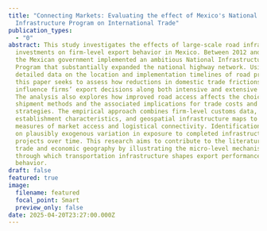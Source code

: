 ```yaml
---
title: "Connecting Markets: Evaluating the effect of Mexico's National
  Infrastructure Program on International Trade"
publication_types:
  - "0"
abstract: This study investigates the effects of large-scale road infrastructure
  investments on firm-level export behavior in Mexico. Between 2012 and 2020,
  the Mexican government implemented an ambitious National Infrastructure
  Program that substantially expanded the national highway network. Using
  detailed data on the location and implementation timelines of road projects,
  this paper seeks to assess how reductions in domestic trade frictions
  influence firms’ export decisions along both intensive and extensive margins.
  The analysis also explores how improved road access affects the choice of
  shipment methods and the associated implications for trade costs and pricing
  strategies. The empirical approach combines firm-level customs data,
  establishment characteristics, and geospatial infrastructure maps to construct
  measures of market access and logistical connectivity. Identification relies
  on plausibly exogenous variation in exposure to completed infrastructure
  projects over time. This research aims to contribute to the literature on
  trade and economic geography by illustrating the micro-level mechanisms
  through which transportation infrastructure shapes export performance and firm
  behavior.
draft: false
featured: true
image:
  filename: featured
  focal_point: Smart
  preview_only: false
date: 2025-04-20T23:27:00.000Z
---
```

